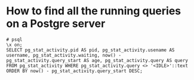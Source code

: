 # How to find all the running queries on a Postgre server
```
# psql
\x on;
SELECT pg_stat_activity.pid AS pid, pg_stat_activity.usename AS username, pg_stat_activity.waiting, now() - pg_stat_activity.query_start AS age, pg_stat_activity.query AS query FROM pg_stat_activity WHERE pg_stat_activity.query <> '<IDLE>'::text ORDER BY now() - pg_stat_activity.query_start DESC;
```
